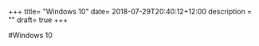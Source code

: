 +++
title= "Windows 10"
date= 2018-07-29T20:40:12+12:00
description = ""
draft= true
+++

#Windows 10
